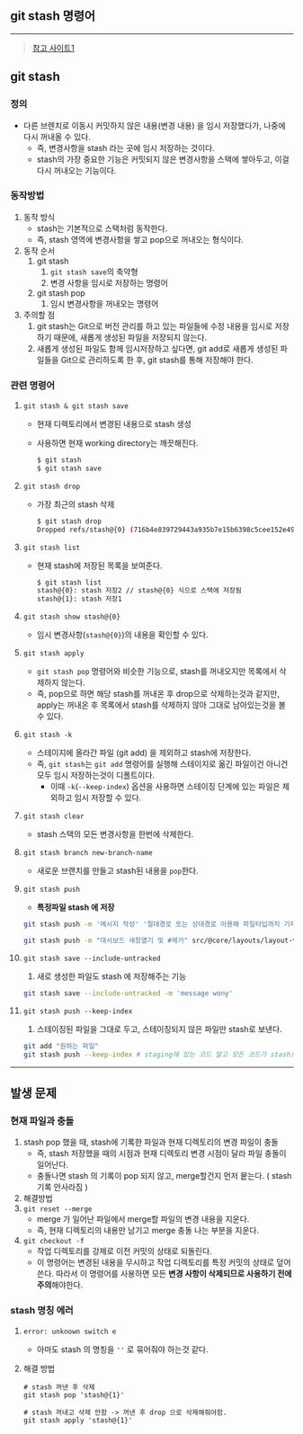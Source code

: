 ## git stash 명령어

---

>[참고 사이트1](https://www.lainyzine.com/ko/article/git-stash-usage-saving-changes-without-commit/)

## git stash 

### 정의

- 다른 브렌치로 이동시 커밋하지 않은 내용(변경 내용) 을 임시 저장했다가, 나중에 다시 꺼내올 수 있다. 
  - 즉, 변경사항을 stash 라는 곳에 임시 저장하는 것이다. 
  - stash의 가장 중요한 기능은 커밋되지 않은 변경사항을 스택에 쌓아두고, 이걸 다시 꺼내오는 기능이다. 

### 동작방법

1. 동작 방식
   - stash는 기본적으로 스택처럼 동작한다. 
   - 즉, stash 영역에 변경사항을 쌓고 pop으로 꺼내오는 형식이다.
2. 동작 순서 
   1. git stash
      1. `git stash save`의 축약형
      2. 변경 사항을 임시로 저장하는 명령어 
   2. git stash pop 
      1. 임시 변경사항을 꺼내오는 명령어
3. 주의할 점
   1. git stash는 Git으로 버전 관리를 하고 있는 파일들에 수정 내용을 임시로 저장하기 때문에, 새롭게 생성된 파일을 저장되지 않는다.
   2. 새롭게 생성된 파일도 함께 임시저장하고 싶다면, git add로 새롭게 생성된 파일들을 Git으로 관리하도록 한 후, git stash를 통해 저장해야 한다. 


### 관련 명령어

1. `git stash & git stash save`

   - 현재 디렉토리에서 변경된 내용으로 stash 생성

   - 사용하면 현재 working directory는 깨끗해진다. 

     ```bash
     $ git stash 
     $ git stash save 
     ```

2. `git stash drop `

   - 가장 최근의 stash 삭제 

     ```bash
     $ git stash drop
     Dropped refs/stash@{0} (716b4e839729443a935b7e15b6398c5cee152e49
     ```

3. `git stash list`

   - 현재 stash에 저장된 목록을 보여준다. 

     ```bash
     $ git stash list
     stash@{0}: stash 저장2 // stash@{0} 식으로 스택에 저장됨 
     stash@{1}: stash 저장1
     ```

4. `git stash show stash@{0}`

   - 임시 변경사항(`stash@{0}`)의 내용을 확인할 수 있다. 

5. `git stash apply`

   - `git stash pop` 명령어와 비슷한 기능으로, stash를 꺼내오지만 목록에서 삭제하지 않는다. 
   - 즉, pop으로 하면 해당 stash를 꺼내온 후 drop으로 삭제하는것과 같지만, apply는 꺼내온 후 목록에서 stash를 삭제하지 않아 그대로 남아있는것을 볼 수 있다. 

6. `git stash -k`

   - 스테이지에 올라간 파일 (git add) 을 제외하고 stash에 저장한다. 
   - 즉, `git stash`는 `git add` 명령어를 실행해 스테이지로 옮긴 파일이건 아니건 모두 임시 저장하는것이 디폴트이다. 
     - 이때 `-k`(`--keep-index`) 옵션을 사용하면 스테이징 단계에 있는 파일은 제외하고 임시 저장할 수 있다. 

7. `git stash clear`

   - stash 스택의 모든 변경사항을 한번에 삭제한다. 

8. `git stash branch new-branch-name`

   - 새로운 브랜치를 만들고 stash된 내용을 `pop`한다.

9. `git stash push`

   - **특정파일 stash 에 저장** 

   ```bash
   git stash push -m '메시지 작성' '절대경로 또는 상대경로 아용해 파일타입까지 기재' # 여러개인경우 ' ' 띄어쓰기로 구분 
   
   git stash push -m "대시보드 새창열기 및 #제거" src/@core/layouts/layout-vertical/components/vertical-nav-menu/components/vertical-nav-menu-items/VerticalNavMenuItems.vue src/router/routes/routerMenu.js src/navigation/vertical/menu.js
   ```

10. `git stash save --include-untracked` 

    1. 새로 생성한 파일도 stash 에 저장해주는 기능 

    ```bash
    git stash save --include-untracked -m 'message wony'
    ```

11. `git stash push --keep-index`

    1. 스테이징된 파일을 그대로 두고, 스테이징되지 않은 파일만 stash로 보낸다. 

    ```bash  
    git add "원하는 파일"
    git stash push --keep-index # staging에 있는 코드 말고 모든 코드가 stash로 들어감 
    ```

    



---

## 발생 문제

### 현재 파일과 충돌

1. stash pop 했을 때, stash에 기록한 파일과 현재 디렉토리의 변경 파일이 충돌 
   - 즉, stash 저장했을 때의 시점과 현재 디렉토리 변경 시점이 달라 파일 충돌이 일어난다. 
   - 충돌나면 stash 의 기록이 pop 되지 않고, merge할건지 먼저 뭍는다. ( stash 기록 안사라짐 )
2. 해결방법
  1. `git reset --merge`
     - merge 가 일어난 파일에서 merge할 파일의 변경 내용을 지운다. 
     - 즉, 현재 디렉토리의 내용만 남기고 merge 충돌 나는 부분을 지운다. 
  2. `git checkout -f`
     - 작업 디렉토리를 강제로 이전 커밋의 상태로 되돌린다. 
     - 이 명령어는 변경된 내용을 무시하고 작업 디렉토리를 특정 커밋의 상태로 덮어쓴다. 따라서 이 명령어를 사용하면 모든 **변경 사항이 삭제되므로 사용하기 전에 주의**해야한다. 

### stash 명칭 에러 

1. `error: unknown switch e`

   - 아마도 stash 의 명칭을 `''` 로 묶어줘야 하는것 같다. 

2. 해결 방법

   ```CMD
   # stash 꺼낸 후 삭제 
   git stash pop 'stash@{1}'
   
   # stash 꺼내고 삭제 안함 -> 꺼낸 후 drop 으로 삭제해줘야함. 
   git stash apply 'stash@{1}'
   ```